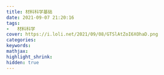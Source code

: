 ```yaml
---
title: 材料科学基础
date: 2021-09-07 21:20:16
tags:
-	材料科学
cover: https://i.loli.net/2021/09/08/GTSlAtZoI6XOhaD.png
categories:
keywords:
mathjax:
highlight_shrink:
hidden: true
---
```


